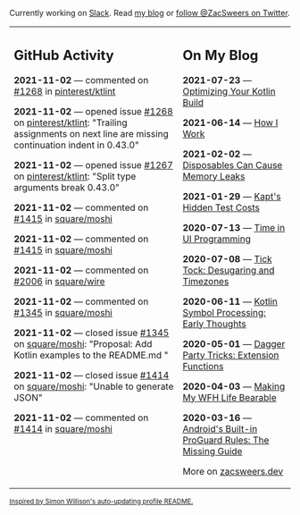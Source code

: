 Currently working on [Slack](https://slack.com/). Read [my blog](https://zacsweers.dev/) or [follow @ZacSweers on Twitter](https://twitter.com/ZacSweers).

<table><tr><td valign="top" width="60%">

## GitHub Activity
<!-- githubActivity starts -->
**2021-11-02** — commented on [#1268](https://github.com/pinterest/ktlint/issues/1268#issuecomment-958080800) in [pinterest/ktlint](https://api.github.com/repos/pinterest/ktlint)

**2021-11-02** — opened issue [#1268](https://api.github.com/repos/pinterest/ktlint/issues/1268) on [pinterest/ktlint](https://api.github.com/repos/pinterest/ktlint): "Trailing assignments on next line are missing continuation indent in 0.43.0"

**2021-11-02** — opened issue [#1267](https://api.github.com/repos/pinterest/ktlint/issues/1267) on [pinterest/ktlint](https://api.github.com/repos/pinterest/ktlint): "Split type arguments break 0.43.0"

**2021-11-02** — commented on [#1415](https://github.com/square/moshi/issues/1415#issuecomment-958015676) in [square/moshi](https://api.github.com/repos/square/moshi)

**2021-11-02** — commented on [#1415](https://github.com/square/moshi/issues/1415#issuecomment-958012657) in [square/moshi](https://api.github.com/repos/square/moshi)

**2021-11-02** — commented on [#2006](https://github.com/square/wire/issues/2006#issuecomment-957885933) in [square/wire](https://api.github.com/repos/square/wire)

**2021-11-02** — commented on [#1345](https://github.com/square/moshi/issues/1345#issuecomment-957766377) in [square/moshi](https://api.github.com/repos/square/moshi)

**2021-11-02** — closed issue [#1345](https://api.github.com/repos/square/moshi/issues/1345) on [square/moshi](https://api.github.com/repos/square/moshi): "Proposal: Add Kotlin examples to the README.md "

**2021-11-02** — closed issue [#1414](https://api.github.com/repos/square/moshi/issues/1414) on [square/moshi](https://api.github.com/repos/square/moshi): "Unable to generate JSON"

**2021-11-02** — commented on [#1414](https://github.com/square/moshi/issues/1414#issuecomment-957715374) in [square/moshi](https://api.github.com/repos/square/moshi)
<!-- githubActivity ends -->
</td><td valign="top" width="40%">

## On My Blog
<!-- blog starts -->
**2021-07-23** — [Optimizing Your Kotlin Build](https://www.zacsweers.dev/optimizing-your-kotlin-build/)

**2021-06-14** — [How I Work](https://www.zacsweers.dev/how-i-work/)

**2021-02-02** — [Disposables Can Cause Memory Leaks](https://www.zacsweers.dev/disposables-can-cause-memory-leaks/)

**2021-01-29** — [Kapt's Hidden Test Costs](https://www.zacsweers.dev/kapts-hidden-test-costs/)

**2020-07-13** — [Time in UI Programming](https://www.zacsweers.dev/time-in-ui/)

**2020-07-08** — [Tick Tock: Desugaring and Timezones](https://www.zacsweers.dev/ticktock-desugaring-timezones/)

**2020-06-11** — [Kotlin Symbol Processing: Early Thoughts](https://www.zacsweers.dev/kotlin-symbol-processor-early-thoughts/)

**2020-05-01** — [Dagger Party Tricks: Extension Functions](https://www.zacsweers.dev/dagger-party-tricks-extension-functions/)

**2020-04-03** — [Making My WFH Life Bearable](https://www.zacsweers.dev/making-wfh-life-bearable/)

**2020-03-16** — [Android's Built-in ProGuard Rules: The Missing Guide](https://www.zacsweers.dev/android-proguard-rules/)
<!-- blog ends -->
More on [zacsweers.dev](https://zacsweers.dev/)
</td></tr></table>

<sub><a href="https://simonwillison.net/2020/Jul/10/self-updating-profile-readme/">Inspired by Simon Willison's auto-updating profile README.</a></sub>